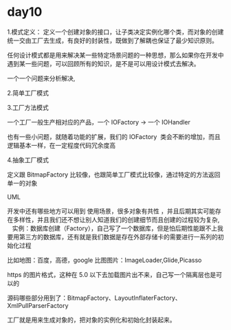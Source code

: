 # day10

1.模式定义：
定义一个创建对象的接口，让子类决定实例化哪个类，而对象的创建统一交由工厂去生成，有良好的封装性，既做到了解耦也保证了最少知识原则。

任何设计模式都是用来解决某一些特定场景问题的一种思想，那么如果你在开发中遇到某一些问题，可以回顾所有的知识，是不是可以用设计模式去解决。

一个一个问题来分析解决,

2.简单工厂模式

3.工厂方法模式

一个工厂一般生产相对应的产品，一个 IOFactory -> 一个 IOHandler

也有一些小问题，就随着功能的扩展，我们的 IOFactory  类会不断的增加，而且逻辑基本一样，在一定程度代码冗余度高

4.抽象工厂模式

定义跟 BitmapFactory 比较像，也跟简单工厂模式比较像，通过特定的方法返回单一的对象

UML

开发中还有哪些地方可以用到
使用场景，很多对象有共性 ，并且后期其实可能存在多样性，并且我们还不想让别人知道我们的创建细节而且创建的过程较为复杂,   
实例：数据库创建（Factory），自己写了一个数据库，但是怕后期性能跟不上我要用第三方的数据库，还有就是我们数据是存在外部存储卡的需要进行一系列的初始化过程

比如地图：百度，高德，google
比图图片：ImageLoader,Glide,Picasso

https 的图片格式，这种在 5.0 以下去加载图片出不来，自己写一个隔离层也是可以的

源码哪些部分用到了：BitmapFactory、LayoutInflaterFactory、XmlPullParserFactory

工厂就是用来生成对象的，把对象的实例化和初始化封装起来。









